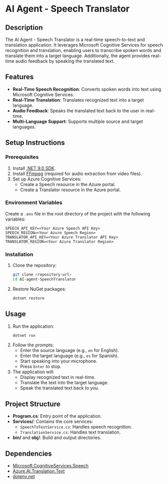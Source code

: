 # AI Agent - Speech Translator

## Description
The AI Agent - Speech Translator is a real-time speech-to-text and translation application. It leverages Microsoft Cognitive Services for speech recognition and translation, enabling users to transcribe spoken words and translate them into a target language. Additionally, the agent provides real-time audio feedback by speaking the translated text.

## Features
- **Real-Time Speech Recognition**: Converts spoken words into text using Microsoft Cognitive Services.
- **Real-Time Translation**: Translates recognized text into a target language.
- **Audio Feedback**: Speaks the translated text back to the user in real-time.
- **Multi-Language Support**: Supports multiple source and target languages.

## Setup Instructions

### Prerequisites
1. Install [.NET 9.0 SDK](https://dotnet.microsoft.com/download/dotnet/9.0).
2. Install [FFmpeg](https://ffmpeg.org/) (required for audio extraction from video files).
3. Set up Azure Cognitive Services:
   - Create a Speech resource in the Azure portal.
   - Create a Translator resource in the Azure portal.

### Environment Variables
Create a `.env` file in the root directory of the project with the following variables:
```
SPEECH_API_KEY=<Your Azure Speech API Key>
SPEECH_REGION=<Your Azure Speech Region>
TRANSLATOR_API_KEY=<Your Azure Translator API Key>
TRANSLATOR_REGION=<Your Azure Translator Region>
```

### Installation
1. Clone the repository:
   ```bash
   git clone <repository-url>
   cd AI-agent-SpeechTranslator
   ```
2. Restore NuGet packages:
   ```bash
   dotnet restore
   ```

## Usage
1. Run the application:
   ```bash
   dotnet run
   ```
2. Follow the prompts:
   - Enter the source language (e.g., `en` for English).
   - Enter the target language (e.g., `es` for Spanish).
   - Start speaking into your microphone.
   - Press `Enter` to stop.
3. The application will:
   - Display recognized text in real-time.
   - Translate the text into the target language.
   - Speak the translated text back to you.

## Project Structure
- **Program.cs**: Entry point of the application.
- **Services/**: Contains the core services:
  - `SpeechToTextService.cs`: Handles speech recognition.
  - `TranslationService.cs`: Handles text translation.
- **bin/** and **obj/**: Build and output directories.

## Dependencies
- [Microsoft.CognitiveServices.Speech](https://www.nuget.org/packages/Microsoft.CognitiveServices.Speech/)
- [Azure.AI.Translation.Text](https://www.nuget.org/packages/Azure.AI.Translation.Text/)
- [dotenv.net](https://www.nuget.org/packages/dotenv.net/)